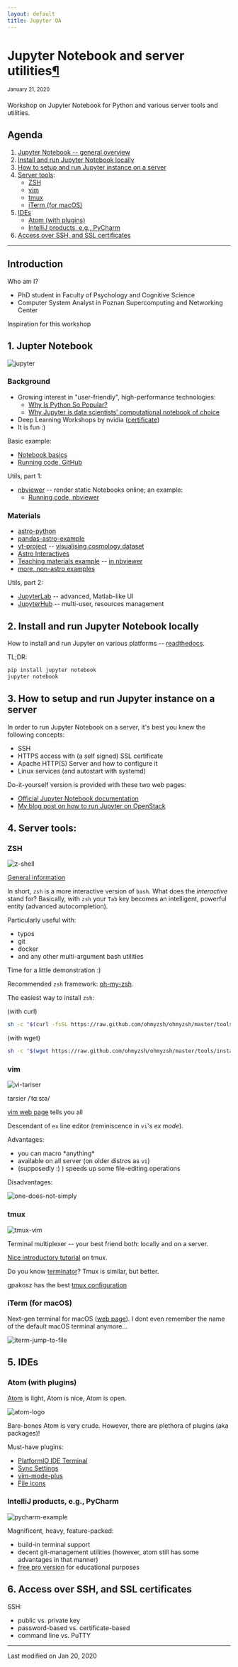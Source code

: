 ```yaml
---
layout: default
title: Jupyter OA
---
```


# <a name="jupyter_oa"></a>Jupyter Notebook and server utilities[¶](#jupyter_oa)
<sup>January 21, 2020</sup>
&nbsp;

Workshop on Jupyter Notebook for Python and various server tools and utilities.

## Agenda

1. [Jupyter Notebook -- general overview](#1-jupter-notebook)
2. [Install and run Jupyter Notebook locally](#2-install-and-run-jupyter-notebook-locally)
3. [How to setup and run Jupyter instance on a server](#3-how-to-setup-and-run-jupyter-instance-on-a-server)
4. [Server tools](#4-server-tools):
    * [ZSH](#zsh)
    * [vim](#vim)
    * [tmux](#tmux)
    * [iTerm (for macOS)](#iterm-for-macos)
5. [IDEs](#5-ides)
    * [Atom (with plugins)](#atom-with-plugins)
    * [IntelliJ products, e.g., PyCharm](#intellij-products-eg-pycharm)
6. [Access over SSH, and SSL certificates](#6-access-over-ssh-and-ssl-certificates)

***

## Introduction

Who am I?
  * PhD student in Faculty of Psychology and Cognitive Science
  * Computer System Analyst in Poznan Supercomputing and Networking Center

Inspiration for this workshop

## 1. Jupter Notebook

![jupyter](/images/jupyter.png)

### Background
  * Growing interest in "user-friendly", high-performance technologies:
    * [Why Is Python So Popular?](https://academy.vertabelo.com/blog/why-is-python-so-popular/)
    * [Why Jupyter is data scientists’ computational notebook of choice](https://www.nature.com/articles/d41586-018-07196-1)
  * Deep Learning Workshops by nvidia ([certificate](https://drive.google.com/file/d/1e9Tc0INWAevvCUDOcJ_kPPc24qrlC3ak/view?usp=sharing))
  * It is fun :)

Basic example:
  * [Notebook basics](https://github.com/jupyter/notebook/blob/master/docs/source/examples/Notebook/Notebook%20Basics.ipynb)
  * [Running code, GitHub](https://github.com/jupyter/notebook/blob/master/docs/source/examples/Notebook/Running%20Code.ipynb)

Utils, part 1:
  * [nbviewer](https://nbviewer.jupyter.org/) -- render static Notebooks online; an example:
    * [Running code, nbviewer](https://nbviewer.jupyter.org/github/jupyter/notebook/blob/master/docs/source/examples/Notebook/Running%20Code.ipynb)

### Materials
  * [astro-python](https://github.com/christopherlovell/astro-python/tree/master/Notebooks)
  * [pandas-astro-example](https://github.com/zonca/pandas-astro-example)
  * [yt-project](https://yt-project.org/doc/quickstart/index.html) -- [visualising cosmology dataset](https://yt-project.org/doc/quickstart/simple_visualization.html)
  * [Astro Interactives](https://juancab.github.io/AstroInteractives/)
  * [Teaching materials example](http://www.usm.uni-muenchen.de/people/paech/Astro_Num_Lab/) -- [in nbviewer](https://nbviewer.jupyter.org/urls/owncloud.physik.uni-muenchen.de/index.php/s/UvAjga3BHTFxNYl/download)
  * [more, non-astro examples](https://github.com/mikbuch/hci/blob/master/01_02%20Jupyter%20Notebook.ipynb)
    
Utils, part 2:
  * [JupyterLab](https://jupyterlab.readthedocs.io/en/stable/) -- advanced, Matlab-like UI
  * [JupyterHub](https://jupyter.org/hub) -- multi-user, resources management

## 2. Install and run Jupyter Notebook locally

How to install and run Jupyter on various platforms -- [readthedocs](https://jupyter.readthedocs.io/en/latest/install.html).

TL;DR:
```bash
pip install jupyter notebook
jupyter notebook
```

## 3. How to setup and run Jupyter instance on a server

In order to run Jupyter Notebook on a server, it's best you knew the following concepts:
  * SSH
  * HTTPS access with (a self signed) SSL certificate
  * Apache HTTP(S) Server and how to configure it
  * Linux services (and autostart with systemd)

Do-it-yourself version is provided with these two web pages:
   * [Official Jupyter Notebook documentation](https://jupyter-notebook.readthedocs.io/en/stable/public_server.html)
   * [My blog post on how to run Jupyter on OpenStack](http://mikbuch.github.io/articles/2019/05/22/Jupyter-Notebook-OpenStack.html)

## 4. Server tools:

### ZSH

![z-shell](/images/z-shell.png)

[General information](https://github.com/bilelmoussaoui/flatpak-zsh-completion/blob/master/README.md)

In short, `zsh` is a more interactive version of `bash`. What does the _interactive_ stand for? Basically, with `zsh` your `Tab` key becomes an intelligent, powerful entity (advanced autocompletion).

Particularly useful with:
  * typos
  * git
  * docker
  * and any other multi-argument bash utilities

Time for a little demonstration :)

Recommended `zsh` framework: [oh-my-zsh](https://ohmyz.sh/).

The easiest way to install `zsh`:

(with curl)
```bash
sh -c "$(curl -fsSL https://raw.github.com/ohmyzsh/ohmyzsh/master/tools/install.sh)"
```

(with wget)
```bash
sh -c "$(wget https://raw.github.com/ohmyzsh/ohmyzsh/master/tools/install.sh -O -)"
```

### vim

![vi-tariser](/images/vi-tariser.jpg)

tarsier /ˈtɑːsɪə/

[vim web page](https://www.vim.org/) tells you all

Descendant of `ex` line editor (reminiscence in `vi`'s _ex mode_).

Advantages:

  * you can macro \*anything\*
  * available on all server (on older distros as `vi`)
  * (supposedly :) ) speeds up some file-editing operations

Disadvantages:

![one-does-not-simply](/images/one-does-not-simply.jpeg)

### tmux

![tmux-vim](/images/tmux-vim.gif)

Terminal multiplexer -- your best friend both: locally and on a server.

[Nice introductory tutorial](https://www.hamvocke.com/blog/a-quick-and-easy-guide-to-tmux/) on tmux.

Do you know [terminator](https://terminator-gtk3.readthedocs.io/en/latest/)? Tmux is similar, but better.

gpakosz has the best [tmux configuration](https://github.com/gpakosz/.tmux)

### iTerm (for macOS)

Next-gen terminal for macOS ([web page](https://www.iterm2.com/features.html)). I dont even remember the name of the default macOS terminal anymore...

![iterm-jump-to-file](/images/iterm-jump-to-file.gif)

## 5. IDEs

### Atom (with plugins)

[Atom](https://ide.atom.io/) is light, Atom is nice, Atom is open.

![atom-logo](/images/atom-logo.png)

Bare-bones Atom is very crude. However, there are plethora of plugins (aka packages)!

Must-have plugins:
  * [PlatformIO IDE Terminal](https://atom.io/packages/platformio-ide-terminal)
  * [Sync Settings](https://atom.io/packages/sync-settings)
  * [vim-mode-plus](https://atom.io/packages/vim-mode-plus)
  * [File icons](https://atom.io/packages/file-icons)

### IntelliJ products, e.g., PyCharm

![pycharm-example](/images/pycharm-example.png)

Magnificent, heavy, feature-packed:
  * build-in terminal support
  * decent git-management utilities (however, atom still has some advantages in that manner)
  * [free pro version](https://www.jetbrains.com/student/) for educational purposes

## 6. Access over SSH, and SSL certificates

SSH:
  * public vs. private key
  * password-based vs. certificate-based
  * command line vs. PuTTY
  

***

Last modified on Jan 20, 2020
